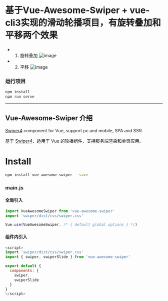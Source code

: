 # 基于Vue-Awesome-Swiper + vue-cli3实现的滑动轮播项目，有旋转叠加和平移两个效果

- 1. 旋转叠加
![image](https://github.com/ccccai/vue-swiper-demo/blob/master/src/assets/rotate.gif)

- 2. 平移
![image](https://github.com/ccccai/vue-swiper-demo/blob/master/src/assets/parallel.gif)

### 运行项目
``` bash
npm install
npm run serve
```

---------------------------------------------------------------------------------------------


## Vue-Awesome-Swiper 介绍
[Swiper4](http://www.swiper.com.cn) component for Vue, support pc and mobile, SPA and SSR.

基于 [Swiper4](http://www.swiper.com.cn)、适用于 Vue 的轮播组件，支持服务端渲染和单页应用。

# Install
``` bash
npm install vue-awesome-swiper --save
```

### main.js

#### 全局引入

``` javascript
import VueAwesomeSwiper from 'vue-awesome-swiper'
import 'swiper/dist/css/swiper.css'

Vue.use(VueAwesomeSwiper, /* { default global options } */)
```

#### 组件内引入

```javascript
<script>
import 'swiper/dist/css/swiper.css'
import { swiper, swiperSlide } from 'vue-awesome-swiper'

export default {
  components: {
    swiper,
    swiperSlide
  }
}
</script>
```
